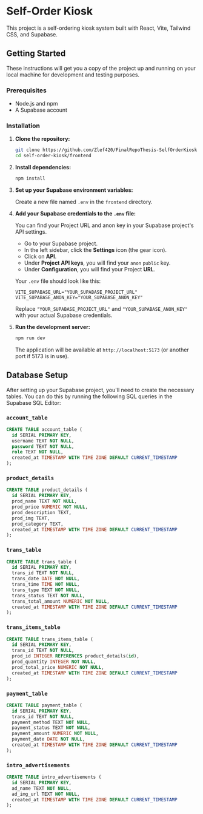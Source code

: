 # Self-Order Kiosk

This project is a self-ordering kiosk system built with React, Vite, Tailwind CSS, and Supabase.

## Getting Started

These instructions will get you a copy of the project up and running on your local machine for development and testing purposes.

### Prerequisites

- Node.js and npm
- A Supabase account

### Installation

1. **Clone the repository:**

   ```bash
   git clone https://github.com/Zlef420/FinalRepoThesis-SelfOrderKioskForKuyaBertKitchenette.git
   cd self-order-kiosk/frontend
   ```

2. **Install dependencies:**

   ```bash
   npm install
   ```

3. **Set up your Supabase environment variables:**

   Create a new file named `.env` in the `frontend` directory.

4. **Add your Supabase credentials to the `.env` file:**

   You can find your Project URL and anon key in your Supabase project's API settings.

   - Go to your Supabase project.
   - In the left sidebar, click the **Settings** icon (the gear icon).
   - Click on **API**.
   - Under **Project API keys**, you will find your `anon` `public` key.
   - Under **Configuration**, you will find your Project **URL**.

   Your `.env` file should look like this:

   ```
   VITE_SUPABASE_URL="YOUR_SUPABASE_PROJECT_URL"
   VITE_SUPABASE_ANON_KEY="YOUR_SUPABASE_ANON_KEY"
   ```

   Replace `"YOUR_SUPABASE_PROJECT_URL"` and `"YOUR_SUPABASE_ANON_KEY"` with your actual Supabase credentials.

5. **Run the development server:**

   ```bash
   npm run dev
   ```

   The application will be available at `http://localhost:5173` (or another port if 5173 is in use).

## Database Setup

After setting up your Supabase project, you'll need to create the necessary tables. You can do this by running the following SQL queries in the Supabase SQL Editor:

### `account_table`

```sql
CREATE TABLE account_table (
  id SERIAL PRIMARY KEY,
  username TEXT NOT NULL,
  password TEXT NOT NULL,
  role TEXT NOT NULL,
  created_at TIMESTAMP WITH TIME ZONE DEFAULT CURRENT_TIMESTAMP
);
```

### `product_details`

```sql
CREATE TABLE product_details (
  id SERIAL PRIMARY KEY,
  prod_name TEXT NOT NULL,
  prod_price NUMERIC NOT NULL,
  prod_description TEXT,
  prod_img TEXT,
  prod_category TEXT,
  created_at TIMESTAMP WITH TIME ZONE DEFAULT CURRENT_TIMESTAMP
);
```

### `trans_table`

```sql
CREATE TABLE trans_table (
  id SERIAL PRIMARY KEY,
  trans_id TEXT NOT NULL,
  trans_date DATE NOT NULL,
  trans_time TIME NOT NULL,
  trans_type TEXT NOT NULL,
  trans_status TEXT NOT NULL,
  trans_total_amount NUMERIC NOT NULL,
  created_at TIMESTAMP WITH TIME ZONE DEFAULT CURRENT_TIMESTAMP
);
```

### `trans_items_table`

```sql
CREATE TABLE trans_items_table (
  id SERIAL PRIMARY KEY,
  trans_id TEXT NOT NULL,
  prod_id INTEGER REFERENCES product_details(id),
  prod_quantity INTEGER NOT NULL,
  prod_total_price NUMERIC NOT NULL,
  created_at TIMESTAMP WITH TIME ZONE DEFAULT CURRENT_TIMESTAMP
);
```

### `payment_table`

```sql
CREATE TABLE payment_table (
  id SERIAL PRIMARY KEY,
  trans_id TEXT NOT NULL,
  payment_method TEXT NOT NULL,
  payment_status TEXT NOT NULL,
  payment_amount NUMERIC NOT NULL,
  payment_date DATE NOT NULL,
  created_at TIMESTAMP WITH TIME ZONE DEFAULT CURRENT_TIMESTAMP
);
```

### `intro_advertisements`

```sql
CREATE TABLE intro_advertisements (
  id SERIAL PRIMARY KEY,
  ad_name TEXT NOT NULL,
  ad_img_url TEXT NOT NULL,
  created_at TIMESTAMP WITH TIME ZONE DEFAULT CURRENT_TIMESTAMP
);
```
